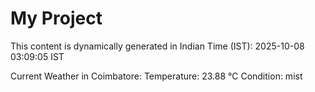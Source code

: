 # My Project

This content is dynamically generated in Indian Time (IST): 2025-10-08 03:09:05 IST


Current Weather in Coimbatore:
Temperature: 23.88 °C
Condition: mist
